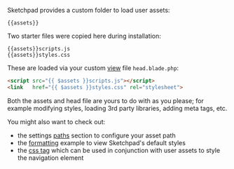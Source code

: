 Sketchpad provides a custom folder to load user assets:

```text
{{assets}}
```

Two starter files were copied here during installation:

	{{assets}}scripts.js
	{{assets}}styles.css

These are loaded via your custom [view](views) file `head.blade.php`:

```html
<script src="{{ $assets }}scripts.js"></script>
<link   href="{{ $assets }}styles.css" rel="stylesheet">
```
Both the assets and head file are yours to do with as you please; for example modifying styles, loading 3rd party libraries, adding meta tags, etc. 

You might also want to check out:

- the settings [paths]({{route}}settings#paths) section to configure your asset path
- the [formatting](../output/formatting) example to view Sketchpad's default styles
- the [css tag](../tags/css) which can be used in conjunction with user assets to style the navigation element
